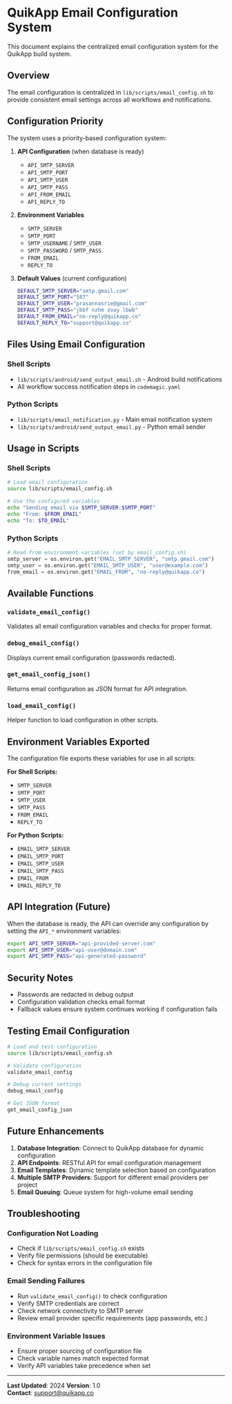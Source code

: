 # QuikApp Email Configuration System

This document explains the centralized email configuration system for the QuikApp build system.

## Overview

The email configuration is centralized in `lib/scripts/email_config.sh` to provide consistent email settings across all workflows and notifications.

## Configuration Priority

The system uses a priority-based configuration system:

1. **API Configuration** (when database is ready)

   - `API_SMTP_SERVER`
   - `API_SMTP_PORT`
   - `API_SMTP_USER`
   - `API_SMTP_PASS`
   - `API_FROM_EMAIL`
   - `API_REPLY_TO`

2. **Environment Variables**

   - `SMTP_SERVER`
   - `SMTP_PORT`
   - `SMTP_USERNAME` / `SMTP_USER`
   - `SMTP_PASSWORD` / `SMTP_PASS`
   - `FROM_EMAIL`
   - `REPLY_TO`

3. **Default Values** (current configuration)
   ```bash
   DEFAULT_SMTP_SERVER="smtp.gmail.com"
   DEFAULT_SMTP_PORT="587"
   DEFAULT_SMTP_USER="prasannasrie@gmail.com"
   DEFAULT_SMTP_PASS="jbbf nzhm zoay lbwb"
   DEFAULT_FROM_EMAIL="no-reply@quikapp.co"
   DEFAULT_REPLY_TO="support@quikapp.co"
   ```

## Files Using Email Configuration

### Shell Scripts

- `lib/scripts/android/send_output_email.sh` - Android build notifications
- All workflow success notification steps in `codemagic.yaml`

### Python Scripts

- `lib/scripts/email_notification.py` - Main email notification system
- `lib/scripts/android/send_output_email.py` - Python email sender

## Usage in Scripts

### Shell Scripts

```bash
# Load email configuration
source lib/scripts/email_config.sh

# Use the configured variables
echo "Sending email via $SMTP_SERVER:$SMTP_PORT"
echo "From: $FROM_EMAIL"
echo "To: $TO_EMAIL"
```

### Python Scripts

```python
# Read from environment variables (set by email_config.sh)
smtp_server = os.environ.get("EMAIL_SMTP_SERVER", "smtp.gmail.com")
smtp_user = os.environ.get("EMAIL_SMTP_USER", "user@example.com")
from_email = os.environ.get("EMAIL_FROM", "no-reply@quikapp.co")
```

## Available Functions

### `validate_email_config()`

Validates all email configuration variables and checks for proper format.

### `debug_email_config()`

Displays current email configuration (passwords redacted).

### `get_email_config_json()`

Returns email configuration as JSON format for API integration.

### `load_email_config()`

Helper function to load configuration in other scripts.

## Environment Variables Exported

The configuration file exports these variables for use in all scripts:

**For Shell Scripts:**

- `SMTP_SERVER`
- `SMTP_PORT`
- `SMTP_USER`
- `SMTP_PASS`
- `FROM_EMAIL`
- `REPLY_TO`

**For Python Scripts:**

- `EMAIL_SMTP_SERVER`
- `EMAIL_SMTP_PORT`
- `EMAIL_SMTP_USER`
- `EMAIL_SMTP_PASS`
- `EMAIL_FROM`
- `EMAIL_REPLY_TO`

## API Integration (Future)

When the database is ready, the API can override any configuration by setting the `API_*` environment variables:

```bash
export API_SMTP_SERVER="api-provided-server.com"
export API_SMTP_USER="api-user@domain.com"
export API_SMTP_PASS="api-generated-password"
```

## Security Notes

- Passwords are redacted in debug output
- Configuration validation checks email format
- Fallback values ensure system continues working if configuration fails

## Testing Email Configuration

```bash
# Load and test configuration
source lib/scripts/email_config.sh

# Validate configuration
validate_email_config

# Debug current settings
debug_email_config

# Get JSON format
get_email_config_json
```

## Future Enhancements

1. **Database Integration**: Connect to QuikApp database for dynamic configuration
2. **API Endpoints**: RESTful API for email configuration management
3. **Email Templates**: Dynamic template selection based on configuration
4. **Multiple SMTP Providers**: Support for different email providers per project
5. **Email Queuing**: Queue system for high-volume email sending

## Troubleshooting

### Configuration Not Loading

- Check if `lib/scripts/email_config.sh` exists
- Verify file permissions (should be executable)
- Check for syntax errors in the configuration file

### Email Sending Failures

- Run `validate_email_config()` to check configuration
- Verify SMTP credentials are correct
- Check network connectivity to SMTP server
- Review email provider specific requirements (app passwords, etc.)

### Environment Variable Issues

- Ensure proper sourcing of configuration file
- Check variable names match expected format
- Verify API variables take precedence when set

---

**Last Updated**: 2024
**Version**: 1.0  
**Contact**: support@quikapp.co
